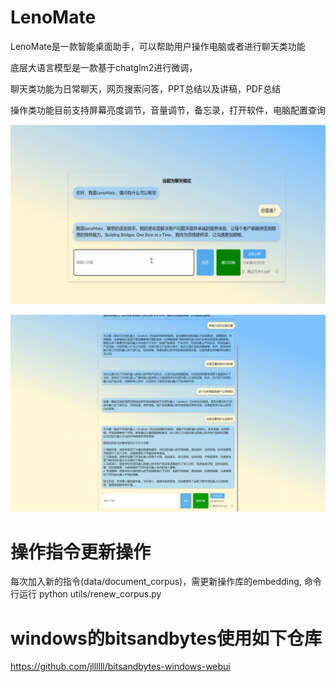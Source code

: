 # LenoMate

LenoMate是一款智能桌面助手，可以帮助用户操作电脑或者进行聊天类功能

底层大语言模型是一款基于chatglm2进行微调，

聊天类功能为日常聊天，网页搜索问答，PPT总结以及讲稿，PDF总结

操作类功能目前支持屏幕亮度调节，音量调节，备忘录，打开软件，电脑配置查询

![1690260335920](image/README/1690260335920.png)

![1690260367506](image/README/1690260367506.png)

# 操作指令更新操作

每次加入新的指令(data/document_corpus)，需更新操作库的embedding, 命令行运行 python utils/renew_corpus.py

# windows的bitsandbytes使用如下仓库

https://github.com/jllllll/bitsandbytes-windows-webui
